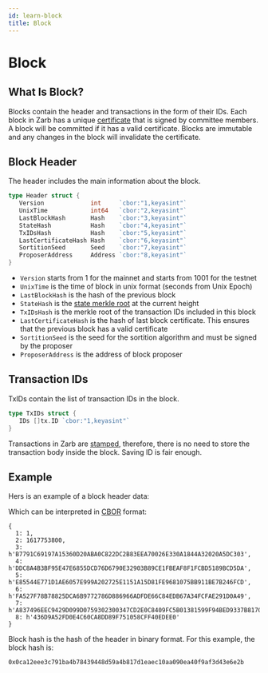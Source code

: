 ```yaml
---
id: learn-block
title: Block
---
```


# Block

## What Is Block?

Blocks contain the header and transactions in the form of their IDs. Each block in Zarb has a unique
[certificate](./learn-certificate.md) that is signed by committee members. A block will be committed
if it has a valid certificate. Blocks are immutable and any changes in the block will invalidate the
certificate.

## Block Header

The header includes the main information about the block.

```go
type Header struct {
   Version             int     `cbor:"1,keyasint"`
   UnixTime            int64   `cbor:"2,keyasint"`
   LastBlockHash       Hash    `cbor:"3,keyasint"`
   StateHash           Hash    `cbor:"4,keyasint"`
   TxIDsHash           Hash    `cbor:"5,keyasint"`
   LastCertificateHash Hash    `cbor:"6,keyasint"`
   SortitionSeed       Seed    `cbor:"7,keyasint"`
   ProposerAddress     Address `cbor:"8,keyasint"`
}
```

- `Version` starts from 1 for the mainnet and starts from 1001 for the testnet
- `UnixTime` is the time of block in unix format (seconds from Unix Epoch)
- `LastBlockHash` is the hash of the previous block
- `StateHash` is the [state merkle root](./learn-state-hash.md) at the current height
- `TxIDsHash` is the merkle root of the transaction IDs included in this block
- `LastCertificateHash` is the hash of last block certificate. This ensures that the previous block
  has a valid certificate
- `SortitionSeed` is the seed for the sortition algorithm and must be signed by the proposer
- `ProposerAddress` is the address of block proposer

## Transaction IDs

TxIDs contain the list of transaction IDs in the block.

```go
type TxIDs struct {
   IDs []tx.ID `cbor:"1,keyasint"`
}
```

Transactions in Zarb are [stamped](./transaction-stamping.md), therefore, there is no need to store
the transaction body inside the block. Saving ID is fair enough.

## Example

Hers is an example of a block header data:

<hexdump bytes="a80101021a606cf6c8035820b7791c69197a15360d20aba0c822dc2b83eea70026e330a1844a32020a5dc303045820ddc8a4b3bf95e47e6855dcd76d6790e32903b89ce1fbeaf8f1fcbd5189bcd5da055820e85544e771d1ae6057e999a202725e1151a15d81fe9681075bb911be7b246fcd065820fa527f78b78825dca6b9772786d886966adfde66c84edb67a34fcfae291d0a49075830a837496eec9429d099d0759302300347cd2e0c8409fc5b01381599f94bed9337b8170e6b1e0f6acd5acbbf0c85b71f040854436d9a52fd0e4c60ca8dd89f751058cff40edee0" />

Which can be interpreted in
[CBOR](http://cbor.me/?bytes=a80101021a606cf6c8035820b7791c69197a15360d20aba0c822dc2b83eea70026e330a1844a32020a5dc303045820ddc8a4b3bf95e47e6855dcd76d6790e32903b89ce1fbeaf8f1fcbd5189bcd5da055820e85544e771d1ae6057e999a202725e1151a15d81fe9681075bb911be7b246fcd065820fa527f78b78825dca6b9772786d886966adfde66c84edb67a34fcfae291d0a49075830a837496eec9429d099d0759302300347cd2e0c8409fc5b01381599f94bed9337b8170e6b1e0f6acd5acbbf0c85b71f040854436d9a52fd0e4c60ca8dd89f751058cff40edee0)
format:

```
{
  1: 1,
  2: 1617753800,
  3: h'B7791C69197A15360D20ABA0C822DC2B83EEA70026E330A1844A32020A5DC303',
  4: h'DDC8A4B3BF95E47E6855DCD76D6790E32903B89CE1FBEAF8F1FCBD5189BCD5DA',
  5: h'E85544E771D1AE6057E999A202725E1151A15D81FE9681075BB911BE7B246FCD',
  6: h'FA527F78B78825DCA6B9772786D886966ADFDE66C84EDB67A34FCFAE291D0A49',
  7: h'A837496EEC9429D099D0759302300347CD2E0C8409FC5B01381599F94BED9337B8170E6B1E0F6ACD5ACBBF0C85B71F04',
  8: h'436D9A52FD0E4C60CA8DD89F751058CFF40EDEE0'
}
```

Block hash is the hash of the header in binary format. For this example, the block hash is:

```
0x0ca12eee3c791ba4b78439448d59a4b817d1eaec10aa090ea40f9af3d43e6e2b
```

